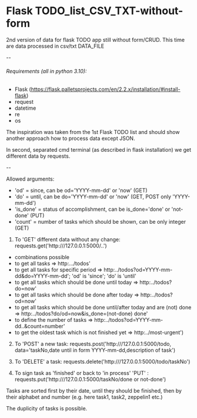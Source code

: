 # Flask TODO_list_CSV_TXT-without-form
2nd version of data for flask TODO app still without form/CRUD. This time are data processed in csv/txt DATA_FILE

--

###### Requirements (all in python 3.10):

+ Flask (https://flask.palletsprojects.com/en/2.2.x/installation/#install-flask)
+ request
+ datetime
+ re
+ os

The inspiration was taken from the 1st Flask TODO list and should show another approach how to process data except JSON.

In second, separated cmd terminal (as described in flask installation) we get different data by requests. 

--

Allowed arguments: 
* 'od' = since, can be od='YYYY-mm-dd' or 'now' (GET)
* 'do' = until, can be do='YYYY-mm-dd' or 'now' (GET, POST only 'YYYY-mm-dd')
* 'is_done' = status of accomplishment, can be is_done='done' or 'not-done' (PUT)
* 'count' = number of tasks which should be shown, can be only integer (GET)

1. To 'GET' different data without any change: requests.get('http:///127.0.0.1:5000/..')
+ combinations possible
+ to get all tasks => http:.../todos'
+ to get all tasks for specific period => http:../todos?od=YYYY-mm-dd&do=YYYY-mm-dd'; 'od' is 'since'; 'do' is 'until'
+ to get all tasks which should be done until today => http:../todos?do=now'
+ to get all tasks which should be done after today => http:../todos?od=now'
+ to get all tasks which should be done until/after today and are (not) done => http:../todos?do/od=now&is_done=(not-done) done'
+ to define the number of tasks => http:../todos?od=YYYY-mm-dd..&count=number'
+ to get the oldest task which is not finished yet => http:../most-urgent')

2. To 'POST' a new task: requests.post('http:///127.0.0.1:5000/todo, data='taskNo,date until in form YYYY-mm-dd,description of task')

3. To 'DELETE' a task: requests.delete('http:///127.0.0.1:5000/todo/taskNo')

4. To sign task as 'finished' or back to 'in process' 'PUT' : requests.put('http:///127.0.0.1:5000/taskNo/done or not-done')

Tasks are sorted first by their date, until they should be finished, then by their alphabet and number (e.g. here task1, task2, zeppelin1 etc.)

The duplicity of tasks is possible.

